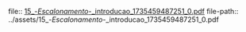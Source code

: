 file:: [15_-_Escalonamento_-_introducao_1735459487251_0.pdf](../assets/15_-_Escalonamento_-_introducao_1735459487251_0.pdf)
file-path:: ../assets/15_-_Escalonamento_-_introducao_1735459487251_0.pdf
